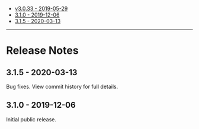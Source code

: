 * [v3.0.33 - 2019-05-29](https://github.com/human-nature-lab/trellis/releases/download/3.0.33/Trellis-3.0.33.zip)
* [3.1.0 - 2019-12-06](https://github.com/human-nature-lab/trellis/releases/download/3.1.0/Trellis-3.1.0.zip)
* [3.1.5 - 2020-03-13](https://github.com/human-nature-lab/trellis/releases/download/3.1.5/Trellis-3.1.5.zip)

---
# Release Notes

## 3.1.5 - 2020-03-13

Bug fixes. View commit history for full details.

## 3.1.0 - 2019-12-06

Initial public release.
